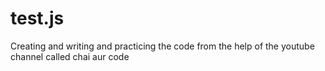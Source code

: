 # test.js
Creating and writing and practicing the code from the help of the youtube channel called chai aur code 
